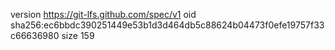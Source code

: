 version https://git-lfs.github.com/spec/v1
oid sha256:ec6bbdc390251449e53b1d3d464db5c88624b04473f0efe19757f33c66636980
size 159
